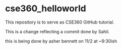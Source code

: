 # cse360_helloworld
This repository is to serve as CSE360 GitHub tutorial.

This is a change reflecting a commit done by Sahil.

this is being done by asher bennett on 11/2 at ~9:30ish